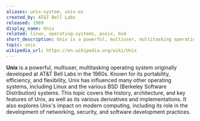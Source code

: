 ```yaml
---
aliases: unix-system, unix-os
created_by: AT&T Bell Labs
released: 1969
display_name: Unix
related: linux, operating-systems, posix, bsd
short_description: Unix is a powerful, multiuser, multitasking operating system originally developed in the 1960s.
topic: unix
wikipedia_url: https://en.wikipedia.org/wiki/Unix
---
```

**Unix** is a powerful, multiuser, multitasking operating system originally developed at AT&T Bell Labs in the 1960s. Known for its portability, efficiency, and flexibility, Unix has influenced many other operating systems, including Linux and the various BSD (Berkeley Software Distribution) systems. This topic covers the history, architecture, and key features of Unix, as well as its various derivatives and implementations. It also explores Unix's impact on modern computing, including its role in the development of networking, security, and software development practices.
